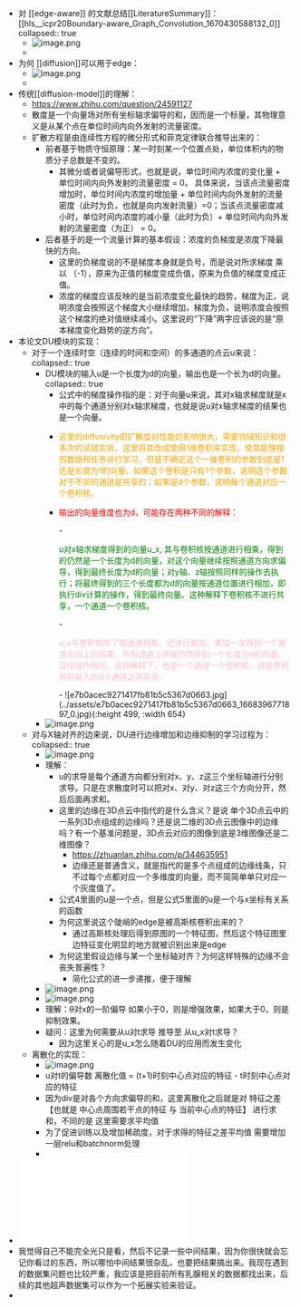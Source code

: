 - 对 [[edge-aware]] 的文献总结[[LiteratureSummary]]：[[hls__icpr20Boundary-aware_Graph_Convolution_1670430588132_0]]
  collapsed:: true
	- ![image.png](../assets/image_1667187412418_0.png)
	-
- 为何 [[diffusion]]可以用于edge：
	- ![image.png](../assets/image_1667187817754_0.png)
	-
- 传统[[diffusion-model]]的理解：
	- https://www.zhihu.com/question/24591127
	- 散度是一个向量场对所有坐标轴求偏导的和，因而是一个标量，其物理意义是从某个点在单位时间内向外发射的流量密度。
	- 扩散方程是由连续性方程的微分形式和菲克定律联合推导出来的：
		- 前者基于物质守恒原理：某一时刻某一个位置点处，单位体积内的物质分子总数是不变的。
			- 其微分或者说偏导形式，也就是说，单位时间内浓度的变化量 + 单位时间内向外发射的流量密度 = 0。 具体来说，当该点流量密度增加时，单位时间内浓度的增加量 + 单位时间内向外发射的流量密度（此时为负，也就是向内发射流量）=0；当该点流量密度减小时，单位时间内浓度的减小量（此时为负）+ 单位时间内向外发射的流量密度（为正） = 0。
		- 后者基于的是一个流量计算的基本假设：浓度的负梯度是浓度下降最快的方向。
			- 这里的负梯度说的不是梯度本身就是负号，而是说对所求梯度 乘以 （-1），原来为正值的梯度变成负值，原来为负值的梯度变成正值。
			- 浓度的梯度应该反映的是当前浓度变化最快的趋势，梯度为正，说明浓度会按照这个梯度大小继续增加，梯度为负，说明浓度会按照这个梯度的绝对值继续减小。这里说的“下降”两字应该说的是“原本梯度变化趋势的逆方向”。
- 本论文DU模块的实现：
	- 对于一个连续时空（连续的时间和空间）的多通道的点云u来说：
	  collapsed:: true
		- DU模块的输入u是一个长度为d的向量，输出也是一个长为d的向量。
		  collapsed:: true
			- 公式中的梯度操作指的是：对于向量u来说，其对x轴求梯度就是x中的每个通道分别对x轴求梯度，也就是说u对x轴求梯度的结果也是一个向量。
			- <p style="color: orange">这里的diffusivity即扩散度对性能的影响很大，需要领域知识和很多次的试错实验，这里将其改成使用1维卷积来实现，使其能够按照数据和任务进行学习，但是不确定这个一维卷积的参数到底是1还是长度为1的向量。如果这个卷积是只有1个参数，说明这个参数对于不同的通道是共享的；如果是d个参数，说明每个通道对应一个卷积核。</p>
			- <p style="color: red">输出的向量维度也为d，可能存在两种不同的解释：</p>
				- <p style="color: green">u对x轴求梯度得到的向量u_x,  其与卷积核按通道进行相乘，得到的仍然是一个长度为d的向量，对这个向量继续按照通道方向求偏导，得到最终长度为d的向量；对y轴、z轴按照同样的操作去执行；将最终得到的三个长度都为d的向量按通道位置进行相加，即执行div计算的操作，得到最终向量。这种解释下卷积核不进行共享，一个通道一个卷积核。</p>
				- <p style="color: pink">u_x与卷积核除了按通道相乘，还进行累加，累加一次得到一个通道方向上的结果，所有通道上拼接仍然得到一个长度为d的向量，后续操作相同。这种解释下，也是一个通道一个卷积核，但是卷积核在输入的d个通道之间共享。</p>
				- ![e7b0acec9271417fb81b5c5367d0663.jpg](../assets/e7b0acec9271417fb81b5c5367d0663_1668396771897_0.jpg){:height 499, :width 654}
		- ![image.png](../assets/image_1668392280119_0.png)
	- 对与X轴对齐的边来说，DU进行边缘增加和边缘抑制的学习过程为：
	  collapsed:: true
		- ![image.png](../assets/image_1668346833230_0.png)
		- 理解：
			- u的求导是每个通道方向都分别对x、y、z这三个坐标轴进行分别求导。只是在求散度时可以把对x、对y、对z这三个方向分开，然后后面再求和。
			- 这里的边缘在3D点云中指代的是什么含义？是说 单个3D点云中的一系列3D点组成的边缘吗？还是说二维的3D点云图像中的边缘吗？有一个基准问题是，3D点云对应的图像到底是3维图像还是二维图像？
				- https://zhuanlan.zhihu.com/p/344635951
				- 边缘还是普通含义，就是指代的是多个点组成的边缘线条，只不过每个点都对应一个多维度的向量，而不简简单单只对应一个灰度值了。
			- 公式4里面的u是一个点，但是公式5里面的u是一个与x坐标有关系的函数
			- 为何这里说这个陡峭的edge是被高斯核卷积出来的？
				- 通过高斯核处理后得到原图的一个特征图，然后这个特征图里边特征变化明显的地方就被识别出来是edge
			- 为何这里假设边缘与某一个坐标轴对齐？为何这样特殊的边缘不会丧失普遍性？
				- 简化公式的进一步递推，便于理解
		- ![image.png](../assets/image_1668397228992_0.png)
		- ![image.png](../assets/image_1668397244176_0.png)
		- 理解：θ对x的一阶偏导 如果小于0，则是增强效果，如果大于0，则是抑制效果。
		- 疑问：这里为何需要从u对t求导 推导至 从u_x对t求导？
			- 因为这里关心的是u_x怎么随着DU的应用而发生变化
	- 离散化的实现：
		- ![image.png](../assets/image_1668404151019_0.png)
		- u对t的偏导数 离散化值 = (t+1)时刻中心点对应的特征 - t时刻中心点对应的特征
		- 因为div是对各个方向求偏导的和，这里离散化之后就是对 特征之差【也就是 中心点周围若干点的特征 与 当前中心点的特征】 进行求和，不同的是 这里需要求平均值
		- 为了促进训练以及增加稀疏度，对于求得的特征之差平均值 需要增加一层relu和batchnorm处理
		-
- ![2022 [arxiv] Interpretable Edge Enhancement and Suppression Learning for 3D Point Cloud Segmentation.pdf](../assets/2022_[arxiv]_Interpretable_Edge_Enhancement_and_Suppression_Learning_for_3D_Point_Cloud_Segmentation_1670470841280_0.pdf)
- 我觉得自己不能完全光只是看，然后不记录一些中间结果，因为你很快就会忘记你看过的东西，所以哪怕中间结果很杂乱，也要把结果搞出来。我现在遇到的数据集问题也比较严重，我应该是把目前所有乳腺相关的数据都找出来，后续的其他超声数据集可以作为一个拓展实验来验证。
-